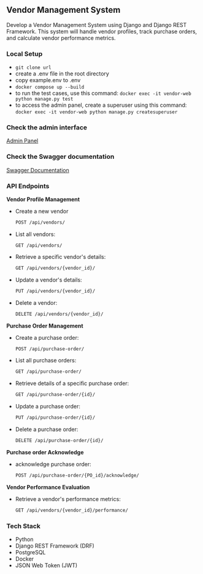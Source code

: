 ## Vendor Management System

Develop a Vendor Management System using Django and Django REST Framework. This system will handle vendor profiles, track purchase orders, and calculate vendor performance metrics.

### Local Setup
- `git clone url`
- create a .env file in the root directory
- copy example.env to .env
- `docker compose up --build`
- to run the test cases, use this command: `docker exec -it vendor-web python manage.py test`
- to access the admin panel, create a superuser using this command: `docker exec -it vendor-web python manage.py createsuperuser`

### Check the admin interface
[Admin Panel](http://0.0.0.0:8000/admin)

### Check the Swagger documentation
[Swagger Documentation](http://0.0.0.0:8000/api/schema/swagger-ui/)

### API Endpoints


**Vendor Profile Management**

- Create a new vendor
    ```bash
    POST /api/vendors/

- List all vendors:

    `GET /api/vendors/`
- Retrieve a specific vendor's details:
    ```bash
    GET /api/vendors/{vendor_id}/
- Update a vendor's details:
    ```bash
    PUT /api/vendors/{vendor_id}/
- Delete a vendor:
    ```bash
    DELETE /api/vendors/{vendor_id}/

**Purchase Order Management**
 - Create a purchase order:
    ```bash
    POST /api/purchase-order/
- List all purchase orders:
    ```bash
    GET /api/purchase-order/
- Retrieve details of a specific purchase order:
    ```bash
    GET /api/purchase-order/{id}/
- Update a purchase order:
    ```bash
    PUT /api/purchase-order/{id}/
- Delete a purchase order:
    ```bash
    DELETE /api/purchase-order/{id}/

**Purchase order Acknowledge**
- acknowledge purchase order:
    ```bash
    POST /api/purchase-order/{PO_id}/acknowledge/
**Vendor Performance Evaluation**
- Retrieve a vendor's performance metrics:
    ```bash
    GET /api/vendors/{vendor_id}/performance/


### Tech Stack
- Python
- Django REST Framework (DRF)
- PostgreSQL
- Docker
- JSON Web Token (JWT)
